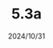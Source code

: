 ---
layout: gold_efficiency

title: 5.3a
date: 2024/10/31
description: Wild Rift Gold Efficiency of 5.3a (2 buffed, 2 nerfed items)
image: /assets/favicon512x512.png

permalink: /5.3a/
redirect_from: /
latest_version: true

data:
    refer_url: https://wildrift.leagueoflegends.com/en-us/news/game-updates/wild-rift-patch-notes-5-3a/
    refer_text: 5.3a
    items: items_5_3a
    stats: stats_5_3a

patch_note:
    statuses:
        buffed: "SERYLDA’S GRUDGE,MORTAL REMINDER"
        adjusted: ""
        nerfed: "TERMINUS,WIT’S END"
        new: ""
    excludes: ""
    compare:
        statuses: "buffed,adjusted,nerfed,new"
        items: items_5_3
        stats: stats_5_3
        item_prefix: 5.3
---